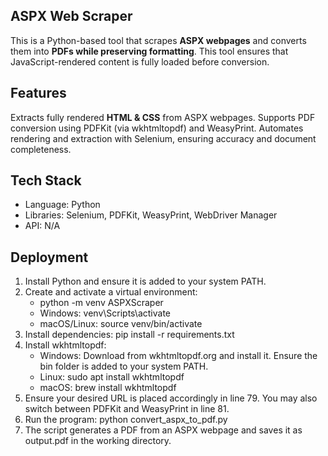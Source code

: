 ## **ASPX Web Scraper**

  This is a Python-based tool that scrapes **ASPX webpages** and converts them into **PDFs while preserving formatting**. This tool ensures that JavaScript-rendered content is fully loaded before conversion.

## **Features**

  Extracts fully rendered **HTML & CSS** from ASPX webpages. Supports PDF conversion using PDFKit (via wkhtmltopdf) and WeasyPrint. Automates rendering and extraction with Selenium, ensuring accuracy and document completeness.  

## **Tech Stack**

- Language: Python  
- Libraries: Selenium, PDFKit, WeasyPrint, WebDriver Manager  
- API: N/A  

## **Deployment**

1. Install Python and ensure it is added to your system PATH.
2. Create and activate a virtual environment:
    - python -m venv ASPXScraper
    - Windows: venv\Scripts\activate
    - macOS/Linux: source venv/bin/activate
3. Install dependencies: pip install -r requirements.txt
4. Install wkhtmltopdf:
    - Windows: Download from wkhtmltopdf.org and install it. Ensure the bin folder is added to your system PATH.
    - Linux: sudo apt install wkhtmltopdf
    - macOS: brew install wkhtmltopdf
5. Ensure your desired URL is placed accordingly in line 79. You may also switch between PDFKit and WeasyPrint in line 81.
6. Run the program: python convert_aspx_to_pdf.py
7. The script generates a PDF from an ASPX webpage and saves it as output.pdf in the working directory.
